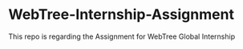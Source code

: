 # WebTree-Internship-Assignment
This repo is regarding the Assignment for WebTree Global Internship
